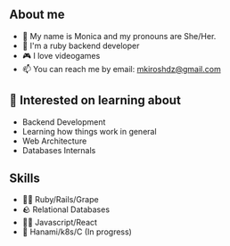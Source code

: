 ## About me

- 👋 My name is Monica and my pronouns are She/Her.
- 🔭 I'm a ruby backend developer
- 🎮 I love videogames
- 📫 You can reach me by email: mkiroshdz@gmail.com

## 🔭 Interested on learning about

- Backend Development
- Learning how things work in general
- Web Architecture
- Databases Internals

## Skills

- 🧙‍♀️ Ruby/Rails/Grape
- 🪨 Relational Databases
- 🤹🏽 Javascript/React
- 🌱 Hanami/k8s/C (In progress)
